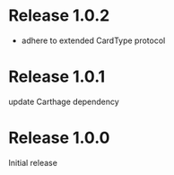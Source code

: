 # Release 1.0.2
- adhere to extended CardType protocol

# Release 1.0.1
update Carthage dependency

# Release 1.0.0
Initial release

